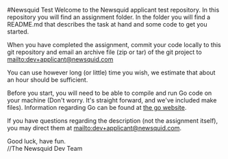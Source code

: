 #Newsquid Test
Welcome to the Newsquid applicant test repository. In this repository you will
find an assignment folder. In the folder you will find a README.md that
describes the task at hand and some code to get you started.

When you have completed the assignment, commit your code locally to this git
repository and email an archive file (zip or tar) of the git project to
<mailto:dev+applicant@newsquid.com>

You can use however long (or little) time you wish, we estimate that about an
hour should be sufficient.

Before you start, you will need to be able to compile and run Go code on your
machine (Don't worry. It's straight forward, and we've included make files).
Information regarding Go can be found at [the go website](golang.org).

If you have questions regarding the description (not the assignment
itself), you may direct them at <mailto:dev+applicant@newsquid.com>.

Good luck, have fun.  
//The Newsquid Dev Team
